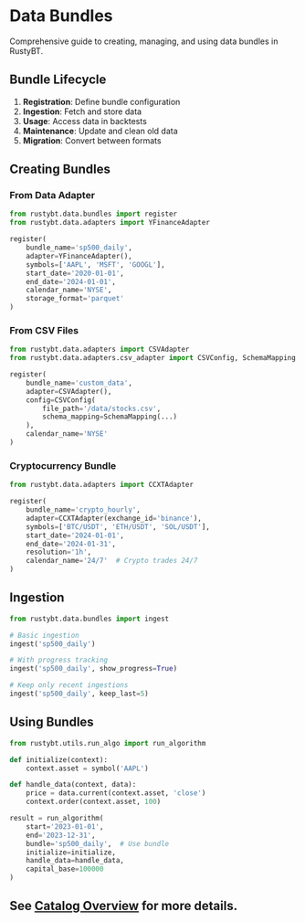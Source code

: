 # Data Bundles

Comprehensive guide to creating, managing, and using data bundles in RustyBT.

## Bundle Lifecycle

1. **Registration**: Define bundle configuration
2. **Ingestion**: Fetch and store data
3. **Usage**: Access data in backtests
4. **Maintenance**: Update and clean old data
5. **Migration**: Convert between formats

## Creating Bundles

### From Data Adapter

```python
from rustybt.data.bundles import register
from rustybt.data.adapters import YFinanceAdapter

register(
    bundle_name='sp500_daily',
    adapter=YFinanceAdapter(),
    symbols=['AAPL', 'MSFT', 'GOOGL'],
    start_date='2020-01-01',
    end_date='2024-01-01',
    calendar_name='NYSE',
    storage_format='parquet'
)
```

### From CSV Files

```python
from rustybt.data.adapters import CSVAdapter
from rustybt.data.adapters.csv_adapter import CSVConfig, SchemaMapping

register(
    bundle_name='custom_data',
    adapter=CSVAdapter(),
    config=CSVConfig(
        file_path='/data/stocks.csv',
        schema_mapping=SchemaMapping(...)
    ),
    calendar_name='NYSE'
)
```

### Cryptocurrency Bundle

```python
from rustybt.data.adapters import CCXTAdapter

register(
    bundle_name='crypto_hourly',
    adapter=CCXTAdapter(exchange_id='binance'),
    symbols=['BTC/USDT', 'ETH/USDT', 'SOL/USDT'],
    start_date='2024-01-01',
    end_date='2024-01-31',
    resolution='1h',
    calendar_name='24/7'  # Crypto trades 24/7
)
```

## Ingestion

```python
from rustybt.data.bundles import ingest

# Basic ingestion
ingest('sp500_daily')

# With progress tracking
ingest('sp500_daily', show_progress=True)

# Keep only recent ingestions
ingest('sp500_daily', keep_last=5)
```

## Using Bundles

```python
from rustybt.utils.run_algo import run_algorithm

def initialize(context):
    context.asset = symbol('AAPL')

def handle_data(context, data):
    price = data.current(context.asset, 'close')
    context.order(context.asset, 100)

result = run_algorithm(
    start='2023-01-01',
    end='2023-12-31',
    bundle='sp500_daily',  # Use bundle
    initialize=initialize,
    handle_data=handle_data,
    capital_base=100000
)
```

## See [Catalog Overview](overview.md) for more details.
